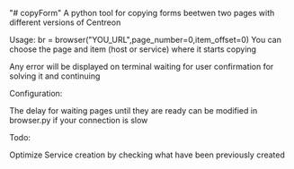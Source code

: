 
"# copyForm" 
A python tool for copying forms beetwen two pages with different versions of Centreon

Usage:
br = browser("YOU_URL",page_number=0,item_offset=0) You can choose the page and item (host or service) where it starts copying

Any error will be displayed on terminal waiting for user confirmation for solving it and continuing

Configuration:

The delay for waiting pages until they are ready can be modified in browser.py if your connection is slow

Todo:

Optimize Service creation by checking what have been previously created